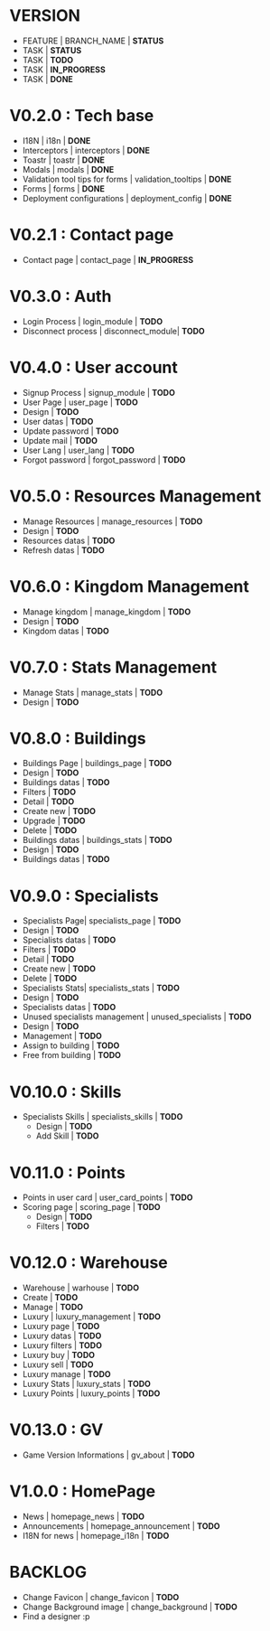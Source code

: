 # VERSION

 * FEATURE | BRANCH_NAME | **STATUS**
  * TASK | **STATUS**
  * TASK | **TODO**
  * TASK | **IN_PROGRESS**
  * TASK | **DONE**

# V0.2.0 : Tech base

 * I18N | i18n | **DONE**
 * Interceptors | interceptors | **DONE**
 * Toastr | toastr | **DONE**
 * Modals | modals | **DONE**
 * Validation tool tips for forms | validation_tooltips | **DONE**
 * Forms | forms | **DONE**
 * Deployment configurations | deployment_config | **DONE**

# V0.2.1 : Contact page
 * Contact page | contact_page | **IN_PROGRESS**

# V0.3.0 : Auth

 * Login Process | login_module | **TODO**
 * Disconnect process | disconnect_module| **TODO**

# V0.4.0 : User account

 * Signup Process | signup_module | **TODO**
 * User Page | user_page | **TODO**
  * Design | **TODO**
  * User datas | **TODO**
  * Update password | **TODO**
  * Update mail | **TODO**
 * User Lang | user_lang | **TODO**
 * Forgot password | forgot_password | **TODO**

# V0.5.0 : Resources Management

 * Manage Resources | manage_resources | **TODO**
  * Design | **TODO**
  * Resources datas | **TODO**
  * Refresh datas | **TODO**

# V0.6.0 : Kingdom Management

 * Manage kingdom | manage_kingdom | **TODO**
  * Design | **TODO**
  * Kingdom datas | **TODO**

# V0.7.0 : Stats Management

 * Manage Stats | manage_stats | **TODO**
  * Design | **TODO**

# V0.8.0 : Buildings

 * Buildings Page | buildings_page | **TODO**
  * Design | **TODO**
  * Buildings datas | **TODO**
  * Filters | **TODO**
  * Detail | **TODO**
  * Create new | **TODO**
  * Upgrade | **TODO**
  * Delete | **TODO**
 * Buildings datas | buildings_stats | **TODO**
  * Design | **TODO**
  * Buildings datas | **TODO**

# V0.9.0 : Specialists

 * Specialists Page| specialists_page | **TODO**
  * Design | **TODO**
  * Specialists datas | **TODO**
  * Filters | **TODO**
  * Detail | **TODO**
  * Create new | **TODO**
  * Delete | **TODO**
 * Specialists Stats| specialists_stats | **TODO**
  * Design | **TODO**
  * Specialists datas | **TODO**
 * Unused specialists management | unused_specialists | **TODO**
  * Design | **TODO**
  * Management | **TODO**
  * Assign to building | **TODO**
  * Free from building | **TODO**

# V0.10.0 : Skills

* Specialists Skills | specialists_skills | **TODO**
  * Design | **TODO**
  * Add Skill | **TODO**

# V0.11.0 : Points

* Points in user card | user_card_points | **TODO**
* Scoring page | scoring_page | **TODO**
  * Design | **TODO**
  * Filters | **TODO**

# V0.12.0 : Warehouse

 * Warehouse | warhouse | **TODO**
  * Create | **TODO**
  * Manage | **TODO**
 * Luxury | luxury_management | **TODO**
  * Luxury page | **TODO**
  * Luxury datas | **TODO**
  * Luxury filters | **TODO**
  * Luxury buy | **TODO**
  * Luxury sell | **TODO**
  * Luxury manage | **TODO**
 * Luxury Stats | luxury_stats | **TODO**
 * Luxury Points | luxury_points | **TODO**

# V0.13.0 : GV

* Game Version Informations | gv_about | **TODO**

# V1.0.0 : HomePage

 * News | homepage_news | **TODO**
 * Announcements | homepage_announcement | **TODO**
 * I18N for news | homepage_i18n | **TODO**

# BACKLOG

 * Change Favicon | change_favicon | **TODO**
 * Change Background image | change_background | **TODO**
 * Find a designer :p

